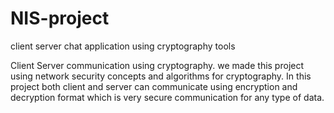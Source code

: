 # NIS-project
client server chat application using cryptography tools

Client Server communication using cryptography. 
we made this project using network security concepts and algorithms for cryptography.
In this project both client and server can communicate using encryption and decryption format which is very secure communication for any type of data.
